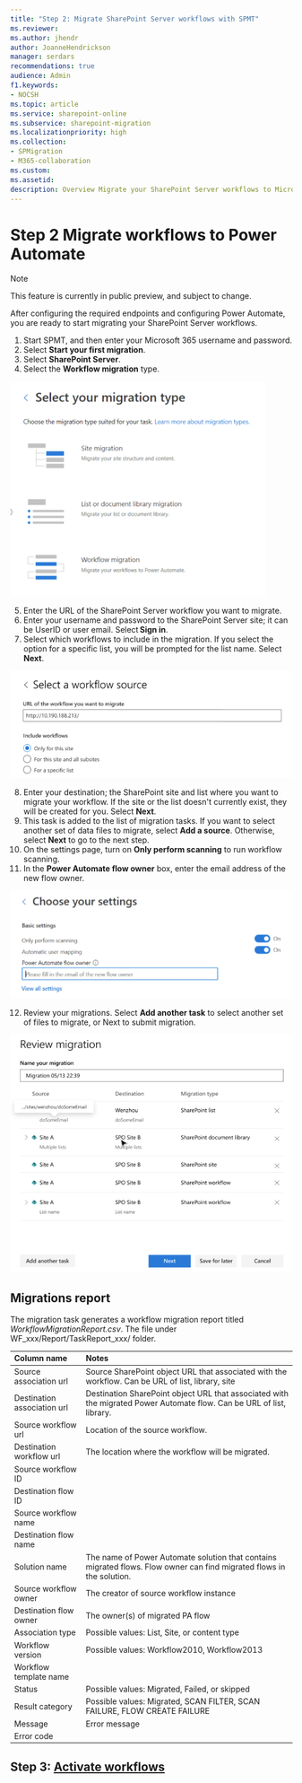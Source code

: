 ```yaml
---
title: "Step 2: Migrate SharePoint Server workflows with SPMT"
ms.reviewer: 
ms.author: jhendr
author: JoanneHendrickson
manager: serdars
recommendations: true
audience: Admin
f1.keywords:
- NOCSH
ms.topic: article
ms.service: sharepoint-online
ms.subservice: sharepoint-migration
ms.localizationpriority: high
ms.collection:
- SPMigration
- M365-collaboration
ms.custom: 
ms.assetid:  
description: Overview Migrate your SharePoint Server workflows to Microsoft 365 using the SharePoint Migration Tool (SPMT)"
---
```

# Step 2 Migrate workflows to Power Automate

>[!Note]
>This feature is currently in public preview, and subject to change.

After configuring the required endpoints and configuring Power Automate, you are ready to start migrating your SharePoint Server workflows.

1. Start SPMT, and then enter your Microsoft 365 username and password.    
2. Select **Start your first migration**.
3. Select **SharePoint Server**.
4. Select the **Workflow migration** type.


![Select workflow migration](media/spmt-workflow-select.png)

5. Enter the URL of the SharePoint Server workflow you want to migrate.
6. Enter your username and password to the SharePoint Server site; it can be UserID or user email. Select **Sign in**. 
7. Select which workflows to include in the migration. If you select the option for a specific list, you will be prompted for the list name.  Select **Next**.


![spmt workflow source](media/spmt-workflow-select-source.png)

8. Enter your destination; the SharePoint site and list where you want to migrate your workflow.  If the site or the list doesn't currently exist, they will be created for you. Select **Next**. 
9. This task is added to the list of migration tasks.  If you want to select another set of data files to migrate, select **Add a source**.  Otherwise, select **Next** to go to the next step.
10. On the settings page, turn on **Only perform scanning** to run workflow scanning.
11. In the **Power Automate flow owner** box, enter the email address of the new flow owner.  

![Set your workflow settings](media/spmt-workflow-settings.png)

12. Review your migrations.  Select **Add another task** to select another set of files to migrate, or Next to submit migration.

![Review workflow migrations](media/spmt-workflow-review-workflow-migrations.png)

## Migrations report

The migration task generates a workflow migration report titled *WorkflowMigrationReport.csv*.  The file under WF_xxx/Report/TaskReport_xxx/ folder. 


|Column name|Notes|
|:-----|:-----|
|Source association url|Source SharePoint object URL that associated with the workflow. Can be URL of list, library, site |
|Destination association url|Destination SharePoint object URL that associated with the migrated Power Automate flow. Can be URL of list, library.|
|Source workflow url|Location of the source workflow.|	
|Destination workflow url|The location where the workflow will be migrated. |	
|Source workflow ID||	
|Destination flow ID||
|Source workflow name||	
|Destination flow name||		
|Solution name|The name of Power Automate solution that contains migrated flows. Flow owner can find migrated flows in the solution.| 
|Source workflow owner|	The creator of source workflow instance|
|Destination flow owner|The owner(s) of migrated PA flow|
|Association type|Possible values: List, Site, or content type|
|Workflow version|Possible values: Workflow2010, Workflow2013|
|Workflow template name||	
|Status|Possible values: Migrated, Failed, or skipped|
|Result category|Possible values: Migrated, SCAN FILTER, SCAN FAILURE, FLOW CREATE FAILURE|
|Message|Error message|
|Error code||

## Step 3:  [Activate workflows](spmt-workflow-step3.md)
